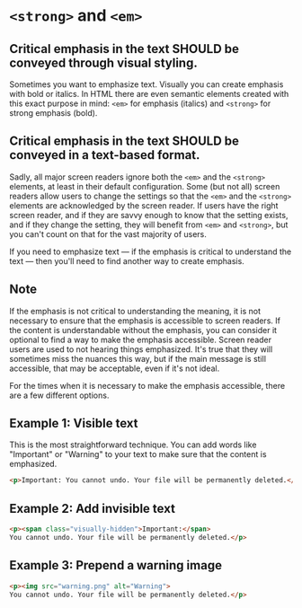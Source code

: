 # `<strong>` and `<em>`

## Critical emphasis in the text SHOULD be conveyed through visual styling.

Sometimes you want to emphasize text. Visually you can create emphasis with bold or italics. In HTML there are even semantic elements created with this exact purpose in mind: `<em>` for emphasis (italics) and `<strong>` for strong emphasis (bold).

## Critical emphasis in the text SHOULD be conveyed in a text-based format.

Sadly, all major screen readers ignore both the `<em>` and the `<strong>` elements, at least in their default configuration. Some (but not all) screen readers allow users to change the settings so that the `<em>` and the `<strong>` elements are acknowledged by the screen reader. If users have the right screen reader, and if they are savvy enough to know that the setting exists, and if they change the setting, they will benefit from `<em>` and `<strong>`, but you can't count on that for the vast majority of users.

If you need to emphasize text — if the emphasis is critical to understand the text — then you'll need to find another way to create emphasis.

## Note

If the emphasis is not critical to understanding the meaning, it is not necessary to ensure that the emphasis is accessible to screen readers. If the content is understandable without the emphasis, you can consider it optional to find a way to make the emphasis accessible. Screen reader users are used to not hearing things emphasized. It's true that they will sometimes miss the nuances this way, but if the main message is still accessible, that may be acceptable, even if it's not ideal.

For the times when it is necessary to make the emphasis accessible, there are a few different options.

## Example 1: Visible text

This is the most straightforward technique. You can add words like "Important" or "Warning" to your text to make sure that the content is emphasized.

```html
<p>Important: You cannot undo. Your file will be permanently deleted.</p>
```

## Example 2: Add invisible text

```html
<p><span class="visually-hidden">Important:</span>
You cannot undo. Your file will be permanently deleted.</p>
```

## Example 3: Prepend a warning image

```html
<p><img src="warning.png" alt="Warning"> 
You cannot undo. Your file will be permanently deleted.</p>
```
